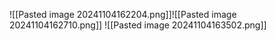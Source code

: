 ![[Pasted image 20241104162204.png]]![[Pasted image 20241104162710.png]]
![[Pasted image 20241104163502.png]]